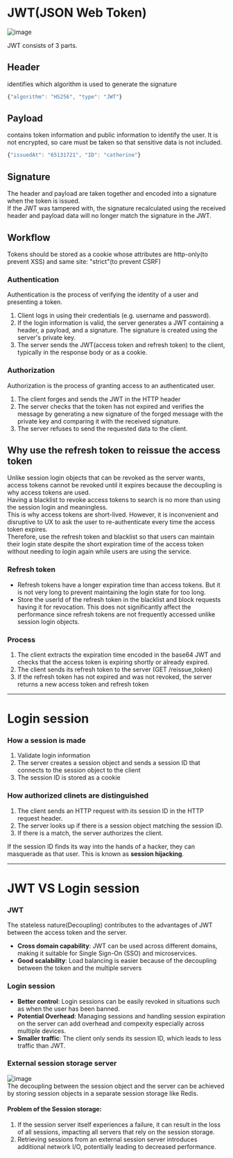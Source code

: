 # JWT(JSON Web Token)
![image](https://user-images.githubusercontent.com/67142421/183502457-7ba21a27-068e-4421-9670-e1f1736208ca.png)

JWT consists of 3 parts.
## Header
identifies which algorithm is used to generate the signature
~~~javascript
{"algorithm": "HS256", "type": "JWT"}
~~~
## Payload
contains token information and public information to identify the user. It is not encrypted, so care must be taken so that sensitive data is not included.
~~~javascript
{"issuedAt": "65131721", "ID": "catherine"}
~~~
## Signature
The header and payload are taken together and encoded into a signature when the token is issued.<br>
If the JWT was tampered with, the signature recalculated using the received header and payload data will no longer match the signature in the JWT.

## Workflow
Tokens should be stored as a cookie whose attributes are http-only(to prevent XSS) and same site: "strict"(to prevent CSRF)
### Authentication
Authentication is the process of verifying the identity of a user and presenting a token.
1. Client logs in using their credentials (e.g. username and password).
2. If the login information is valid, the server generates a JWT containing a header, a payload, and a signature. The signature is created using the server's private key.
3. The server sends the JWT(access token and refresh token) to the client, typically in the response body or as a cookie.
### Authorization
Authorization is the process of granting access to an authenticated user.
1. The client forges and sends the JWT in the HTTP header
2. The server checks that the token has not expired and verifies the message by generating a new signature of the forged message with the private key and comparing it with the received signature.
3. The server refuses to send the requested data to the client.

## Why use the refresh token to reissue the access token
Unlike session login objects that can be revoked as the server wants, access tokens cannot be revoked until it expires because the decoupling is why access tokens are used.<br>
Having a blacklist to revoke access tokens to search is no more than using the session login and meaningless.<br>
This is why access tokens are short-lived. However, it is inconvenient and disruptive to UX to ask the user to re-authenticate every time the access token expires.<br>
Therefore, use the refresh token and blacklist so that users can maintain their login state despite the short expiration time of the access token without needing to login again while users are using the service.<br>

### Refresh token
- Refresh tokens have a longer expiration time than access tokens. But it is not very long to prevent maintaining the login state for too long.
- Store the userId of the refresh token in the blacklist and block requests having it for revocation. This does not significantly affect the performance since refresh tokens are not frequently accessed unlike session login objects.

### Process
1. The client extracts the expiration time encoded in the base64 JWT and checks that the access token is expiring shortly or already expired.
2. The client sends its refresh token to the server (GET /reissue_token)
3. If the refresh token has not expired and was not revoked, the server returns a new access token and refresh token

---

# Login session
### How a session is made
1. Validate login information
2. The server creates a session object and sends a session ID that connects to the session object to the client
3. The session ID is stored as a cookie

### How authorized clinets are distinguished
1. The client sends an HTTP request with its session ID in the HTTP request header.
2. The server looks up if there is a session object matching the session ID.
3. If there is a match, the server authorizes the client.

If the session ID finds its way into the hands of a hacker, they can masquerade as that user. This is known as **session hijacking**.

---

# JWT VS Login session
### JWT
The stateless nature(Decoupling) contributes to the advantages of JWT between the access token and the server.
- **Cross domain capability**: JWT can be used across different domains, making it suitable for Single Sign-On (SSO) and microservices.
- **Good scalability**: Load balancing is easier because of the decoupling between the token and the multiple servers

### Login session
- **Better control**: Login sessions can be easily revoked in situations such as when the user has been banned.
- **Potential Overhead**: Managing sessions and handling session expiration on the server can add overhead and compexity especially across multiple devices.
- **Smaller traffic**: The client only sends its session ID, which leads to less traffic than JWT.

### External session storage server
![image](https://github.com/vacu9708/Fundamental-knowledge/assets/67142421/9ee27101-d1a0-4dcc-b843-46a4c9c8f9e9)<br>
The decoupling between the session object and the server can be achieved by storing session objects in a separate session storage like Redis.<br>
#### Problem of the Session storage:
1. If the session server itself experiences a failure, it can result in the loss of all sessions, impacting all servers that rely on the session storage.
2. Retrieving sessions from an external session server introduces additional network I/O, potentially leading to decreased performance.

